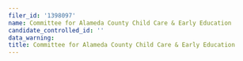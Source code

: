 ```yaml
---
filer_id: '1398097'
name: Committee for Alameda County Child Care & Early Education
candidate_controlled_id: ''
data_warning:
title: Committee for Alameda County Child Care & Early Education
---
```

